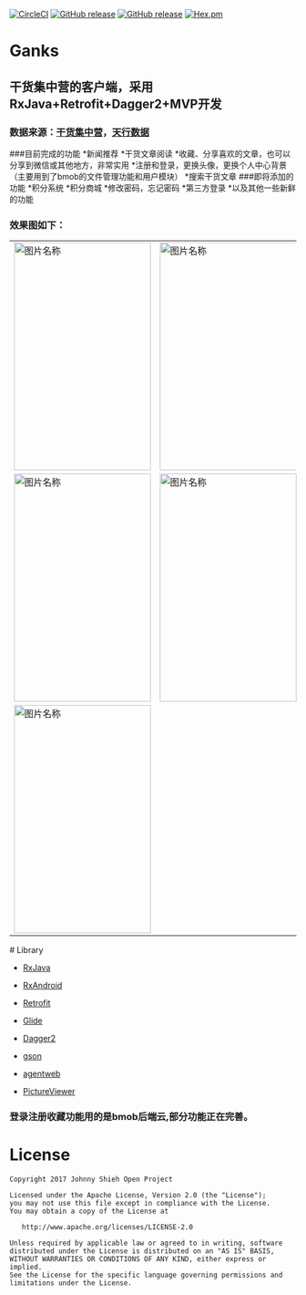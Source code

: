[![CircleCI](https://img.shields.io/circleci/project/github/RedSparr0w/node-csgo-parser.svg)]()
[![GitHub release](https://img.shields.io/github/release/qubyte/rubidium.svg)]()
[![GitHub release](https://img.shields.io/badge/%E4%BD%9C%E8%80%85-Huangyong-ff69b4.svg)]()
[![Hex.pm](https://img.shields.io/hexpm/l/plug.svg)]()
# Ganks
## 干货集中营的客户端，采用RxJava+Retrofit+Dagger2+MVP开发
### 数据来源：[干货集中营](http://gank.io)，[天行数据](https://www.tianapi.com/)
###目前完成的功能
*新闻推荐
*干货文章阅读
*收藏、分享喜欢的文章，也可以分享到微信或其他地方，非常实用
*注册和登录，更换头像，更换个人中心背景（主要用到了bmob的文件管理功能和用户模块）
*搜索干货文章
###即将添加的功能
*积分系统
*积分商城
*修改密码，忘记密码
*第三方登录
*以及其他一些新鲜的功能
### 效果图如下：
<table style="border-width: 0px ;">
			<tr>
				<td><img src="https://github.com/hiliving/Ganks/blob/master/screenshot/Screenshot_2017-09-25-14-48-20.png" width = "240" height = "400" alt="图片名称" align=center />
				</td><td><img src="https://github.com/hiliving/Ganks/blob/master/screenshot/Screenshot_2017-09-25-14-48-51.png"  height = "400" alt="图片名称" align=center />
				</td><td><img src="https://github.com/hiliving/Ganks/blob/master/screenshot/Screenshot_2017-09-25-14-49-17.png" width = "240" height = "400" alt="图片名称" align=center />
				</td>
			</tr>
			<tr>
				<td><img src="https://github.com/hiliving/Ganks/blob/master/screenshot/Screenshot_2017-09-25-14-49-43.png" width = "240" height = "400" alt="图片名称" align=center /></td>
				<td><img src="https://github.com/hiliving/Ganks/blob/master/screenshot/Screenshot_2017-09-25-14-51-29.png" width = "240" height = "400" alt="图片名称" align=center />
				</td><td><img src="https://github.com/hiliving/Ganks/blob/master/screenshot/Screenshot_2017-09-25-14-51-43.png" width = "240" height = "400" alt="图片名称" align=center />
				</td>
			</tr>
			<tr>
            	<td><img src="https://github.com/hiliving/Ganks/blob/master/screenshot/Screenshot_2017-09-25-14-49-27.png" width = "240" height = "400" alt="图片名称" align=center /></td>
            </tr>
</table>
# Library

* [RxJava](https://github.com/ReactiveX/RxJava)

* [RxAndroid](https://github.com/ReactiveX/RxAndroid)

* [Retrofit](https://github.com/square/retrofit)

* [Glide](https://github.com/bumptech/glide)

* [Dagger2](https://github.com/google/dagger)

* [gson](https://github.com/google/gson)

* [agentweb](https://github.com/Justson/AgentWeb)

* [PictureViewer](https://github.com/SuperKotlin/PictureViewer)

### 登录注册收藏功能用的是bmob后端云,部分功能正在完善。


# License


    Copyright 2017 Johnny Shieh Open Project

    Licensed under the Apache License, Version 2.0 (the "License");
    you may not use this file except in compliance with the License.
    You may obtain a copy of the License at

       http://www.apache.org/licenses/LICENSE-2.0

    Unless required by applicable law or agreed to in writing, software
    distributed under the License is distributed on an "AS IS" BASIS,
    WITHOUT WARRANTIES OR CONDITIONS OF ANY KIND, either express or implied.
    See the License for the specific language governing permissions and
    limitations under the License.



